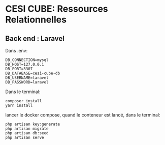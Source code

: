 # CESI CUBE: Ressources Relationnelles

## Back end : Laravel

Dans .env:
```
DB_CONNECTION=mysql
DB_HOST=127.0.0.1
DB_PORT=3307
DB_DATABASE=cesi-cube-db
DB_USERNAME=laravel
DB_PASSWORD=laravel
```

Dans le terminal:
```
composer install
yarn install
```

lancer le docker compose, quand le conteneur est lancé,
dans le terminal:

```
php artisan key:generate
php artisan migrate
php artisan db:seed
php artisan serve
```

